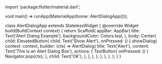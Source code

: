 import 'package:flutter/material.dart';

void main() => runApp(MaterialApp(home: AlertDialogApp()));

class AlertDialogApp extends StatelessWidget {
  @override
  Widget build(BuildContext context) {
    return Scaffold(
      appBar: AppBar(
        title: Text('Alert Dialog Example'),
        backgroundColor: Colors.teal,
      ),
      body: Center(
        child: ElevatedButton(
          child: Text('Show Alert'),
          onPressed: () {
            showDialog(
              context: context,
              builder: (ctx) => AlertDialog(
                title: Text('Alert'),
                content: Text('This is an Alert Dialog Box'),
                actions: [
                  TextButton(
                    onPressed: () {
                      Navigator.pop(ctx);
                    },
                    child: Text('OK'),
                  ),
                ],
              ),
            );
          },
        ),
      ),
    );
  }
}
